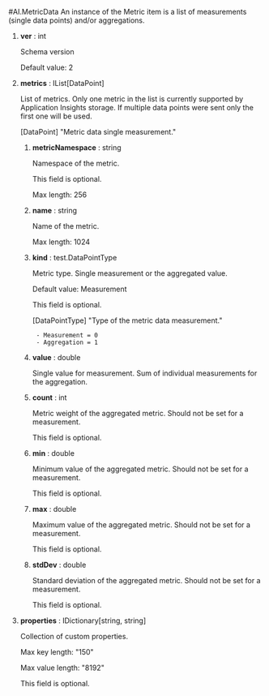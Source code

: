 
#AI.MetricData
An instance of the Metric item is a list of measurements (single data points) and/or aggregations.

1. **ver** : int

    Schema version
    
    Default value: 2
    
1. **metrics** : IList[DataPoint]

    List of metrics. Only one metric in the list is currently supported by Application Insights storage. If multiple data points were sent only the first one will be used.
    
    [DataPoint] "Metric data single measurement."
    
    1. **metricNamespace** : string
    
        Namespace of the metric.
        
        This field is optional.
        
        Max length: 256
    
    1. **name** : string
    
        Name of the metric.
        
        Max length: 1024
        
    1. **kind** : test.DataPointType
    
        Metric type. Single measurement or the aggregated value.
        
        Default value: Measurement
        
        This field is optional.
        
        [DataPointType] "Type of the metric data measurement."
        
            - Measurement = 0
            - Aggregation = 1
            
    1. **value** : double
    
        Single value for measurement. Sum of individual measurements for the aggregation.
        
    1. **count** : int
    
        Metric weight of the aggregated metric. Should not be set for a measurement.
        
        This field is optional.
        
    1. **min** : double
    
        Minimum value of the aggregated metric. Should not be set for a measurement.
        
        This field is optional.
        
    1. **max** : double
    
        Maximum value of the aggregated metric. Should not be set for a measurement.
        
        This field is optional.
        
    1. **stdDev** : double
    
        Standard deviation of the aggregated metric. Should not be set for a measurement.
        
        This field is optional.
        
    
1. **properties** : IDictionary[string, string]

    Collection of custom properties.
    
    Max key length: "150"
    
    Max value length: "8192"
    
    This field is optional.
    

